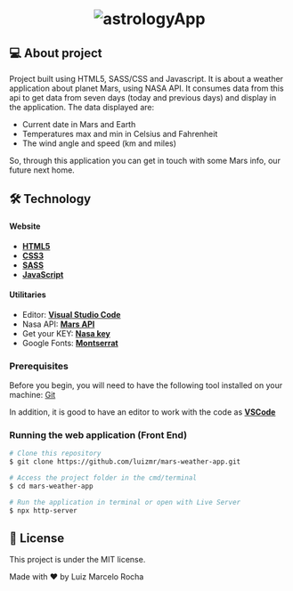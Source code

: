 <h1 align="center">
    <img alt="astrologyApp" title="#astrologyApp" src="./assets/gif1.gif" />
</h1>

## 💻 About project

Project built using HTML5, SASS/CSS and Javascript. It is about a weather application about planet Mars, using NASA API. It consumes data from this api to get data from seven days (today and previous days) and display in the application. The data displayed are:

-   Current date in Mars and Earth
-   Temperatures max and min in Celsius and Fahrenheit
-   The wind angle and speed (km and miles)

So, through this application you can get in touch with some Mars info, our future next home.

## 🛠 Technology

#### **Website**

-   **[HTML5](https://developer.mozilla.org/pt-BR/docs/Web/HTML/HTML5)**
-   **[CSS3](https://www.w3schools.com/css/)**
-   **[SASS](https://sass-lang.com/)**
-   **[JavaScript](https://developer.mozilla.org/pt-BR/docs/Web/JavaScript)**

#### **Utilitaries**

-   Editor: **[Visual Studio Code](https://code.visualstudio.com/)**
-   Nasa API: **[Mars API](https://api.nasa.gov/assets/insight/InSight%20Weather%20API%20Documentation.pdf)**
-   Get your KEY: **[Nasa key](https://api.nasa.gov/)**
-   Google Fonts: **[Montserrat](https://fonts.google.com/specimen/Montserrat)**

### Prerequisites

Before you begin, you will need to have the following tool installed on your machine:
[Git](https://git-scm.com)

In addition, it is good to have an editor to work with the code as **[VSCode](https://code.visualstudio.com/)**

### Running the web application (Front End)

```bash
# Clone this repository
$ git clone https://github.com/luizmr/mars-weather-app.git

# Access the project folder in the cmd/terminal
$ cd mars-weather-app

# Run the application in terminal or open with Live Server
$ npx http-server
```

## 📝 License

This project is under the MIT license.

Made with ❤️ by Luiz Marcelo Rocha
